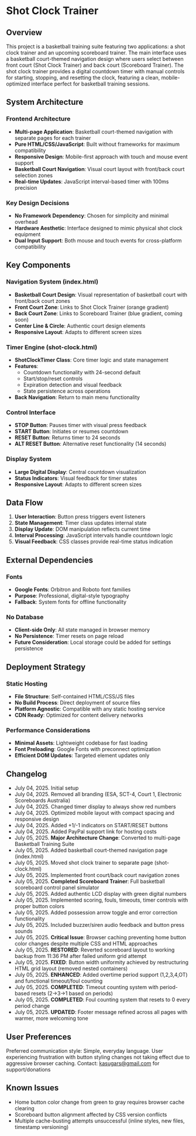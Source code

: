 # Shot Clock Trainer

## Overview

This project is a basketball training suite featuring two applications: a shot clock trainer and an upcoming scoreboard trainer. The main interface uses a basketball court-themed navigation design where users select between front court (Shot Clock Trainer) and back court (Scoreboard Trainer). The shot clock trainer provides a digital countdown timer with manual controls for starting, stopping, and resetting the clock, featuring a clean, mobile-optimized interface perfect for basketball training sessions.

## System Architecture

### Frontend Architecture
- **Multi-page Application**: Basketball court-themed navigation with separate pages for each trainer
- **Pure HTML/CSS/JavaScript**: Built without frameworks for maximum compatibility
- **Responsive Design**: Mobile-first approach with touch and mouse event support
- **Basketball Court Navigation**: Visual court layout with front/back court selection zones
- **Real-time Updates**: JavaScript interval-based timer with 100ms precision

### Key Design Decisions
- **No Framework Dependency**: Chosen for simplicity and minimal overhead
- **Hardware Aesthetic**: Interface designed to mimic physical shot clock equipment
- **Dual Input Support**: Both mouse and touch events for cross-platform compatibility

## Key Components

### Navigation System (index.html)
- **Basketball Court Design**: Visual representation of basketball court with front/back court zones
- **Front Court Zone**: Links to Shot Clock Trainer (orange gradient)
- **Back Court Zone**: Links to Scoreboard Trainer (blue gradient, coming soon)
- **Center Line & Circle**: Authentic court design elements
- **Responsive Layout**: Adapts to different screen sizes

### Timer Engine (shot-clock.html)
- **ShotClockTimer Class**: Core timer logic and state management
- **Features**: 
  - Countdown functionality with 24-second default
  - Start/stop/reset controls
  - Expiration detection and visual feedback
  - State persistence across operations
- **Back Navigation**: Return to main menu functionality

### Control Interface
- **STOP Button**: Pauses timer with visual press feedback
- **START Button**: Initiates or resumes countdown
- **RESET Button**: Returns timer to 24 seconds
- **ALT RESET Button**: Alternative reset functionality (14 seconds)

### Display System
- **Large Digital Display**: Central countdown visualization
- **Status Indicators**: Visual feedback for timer states
- **Responsive Layout**: Adapts to different screen sizes

## Data Flow

1. **User Interaction**: Button press triggers event listeners
2. **State Management**: Timer class updates internal state
3. **Display Update**: DOM manipulation reflects current time
4. **Interval Processing**: JavaScript intervals handle countdown logic
5. **Visual Feedback**: CSS classes provide real-time status indication

## External Dependencies

### Fonts
- **Google Fonts**: Orbitron and Roboto font families
- **Purpose**: Professional, digital-style typography
- **Fallback**: System fonts for offline functionality

### No Database
- **Client-side Only**: All state managed in browser memory
- **No Persistence**: Timer resets on page reload
- **Future Consideration**: Local storage could be added for settings persistence

## Deployment Strategy

### Static Hosting
- **File Structure**: Self-contained HTML/CSS/JS files
- **No Build Process**: Direct deployment of source files
- **Platform Agnostic**: Compatible with any static hosting service
- **CDN Ready**: Optimized for content delivery networks

### Performance Considerations
- **Minimal Assets**: Lightweight codebase for fast loading
- **Font Preloading**: Google Fonts with preconnect optimization
- **Efficient DOM Updates**: Targeted element updates only

## Changelog

- July 04, 2025. Initial setup
- July 04, 2025. Removed all branding (ESA, SCT-4, Court 1, Electronic Scoreboards Australia)
- July 04, 2025. Changed timer display to always show red numbers
- July 04, 2025. Optimized mobile layout with compact spacing and responsive design
- July 04, 2025. Added +1/-1 indicators on START/RESET buttons
- July 04, 2025. Added PayPal support link for hosting costs
- July 05, 2025. **Major Architecture Change**: Converted to multi-page Basketball Training Suite
- July 05, 2025. Added basketball court-themed navigation page (index.html)
- July 05, 2025. Moved shot clock trainer to separate page (shot-clock.html)
- July 05, 2025. Implemented front court/back court navigation zones
- July 05, 2025. **Completed Scoreboard Trainer**: Full basketball scoreboard control panel simulator
- July 05, 2025. Added authentic LCD display with green digital numbers
- July 05, 2025. Implemented scoring, fouls, timeouts, timer controls with proper button colors
- July 05, 2025. Added possession arrow toggle and error correction functionality
- July 05, 2025. Included buzzer/siren audio feedback and button press sounds
- July 05, 2025. **Critical Issue**: Browser caching preventing home button color changes despite multiple CSS and HTML approaches
- July 05, 2025. **RESTORED**: Reverted scoreboard layout to working backup from 11:36 PM after failed uniform grid attempt
- July 05, 2025. **FIXED**: Button width uniformity achieved by restructuring HTML grid layout (removed nested containers)
- July 05, 2025. **ENHANCED**: Added overtime period support (1,2,3,4,OT) and functional timeout/foul counting
- July 05, 2025. **COMPLETED**: Timeout counting system with period-based resets (2→3→1 based on periods)
- July 05, 2025. **COMPLETED**: Foul counting system that resets to 0 every period change
- July 05, 2025. **UPDATED**: Footer message refined across all pages with warmer, more welcoming tone

## User Preferences

Preferred communication style: Simple, everyday language.
User experiencing frustration with button styling changes not taking effect due to aggressive browser caching.
Contact: kasugars@gmail.com for support/donations

## Known Issues

- Home button color change from green to gray requires browser cache clearing
- Scoreboard button alignment affected by CSS version conflicts  
- Multiple cache-busting attempts unsuccessful (inline styles, new files, timestamp versioning)
